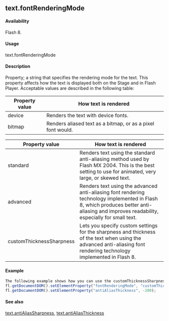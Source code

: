 ## text.fontRenderingMode

#### Availability

Flash 8.

#### Usage

text.fontRenderingMode

#### Description

Property; a string that specifies the rendering mode for the text. This property affects how the text is displayed both on the Stage and in Flash Player. Acceptable values are described in the following table:

| **Property value** | **How text is rendered**                                    |
|--------------------|-------------------------------------------------------------|
| device             | Renders the text with device fonts.                         |
| bitmap             | Renders aliased text as a bitmap, or as a pixel font would. |

| **Property value**       | **How text is rendered**                                                                                                                                                                 |
|--------------------------|------------------------------------------------------------------------------------------------------------------------------------------------------------------------------------------|
| standard                 | Renders text using the standard anti-aliasing method used by Flash MX 2004. This is the best setting to use for animated, very large, or skewed text.                                    |
| advanced                 | Renders text using the advanced anti-aliasing font rendering technology implemented in Flash 8, which produces better anti-aliasing and improves readability, especially for small text. |
| customThicknessSharpness | Lets you specify custom settings for the sharpness and thickness of the text when using the advanced anti-aliasing font rendering technology implemented in Flash 8.                     |

#### Example

```javascript
The following example shows how you can use the customThicknessSharpness value to specify the sharpness and thickness of the text:
fl.getDocumentDOM().setElementProperty("fontRenderingMode", "customThicknessSharpness"); fl.getDocumentDOM().setElementProperty("antiAliasSharpness", 400);
fl.getDocumentDOM().setElementProperty("antiAliasThickness", -200);

```
#### See also

[text.antiAliasSharpness](#!wielmic/developers-animatesdk-docs/test/Text_object/text1.md), [text.antiAliasThickness](#!wielmic/developers-animatesdk-docs/test/Text_object/text2.md)
